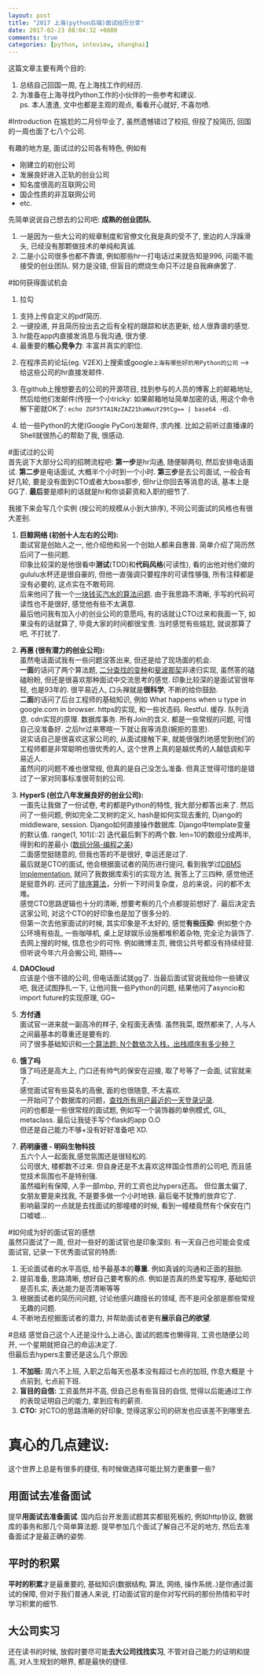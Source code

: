 ```yaml
---
layout: post
title: "2017 上海(python后端)面试经历分享"
date: 2017-02-23 08:04:32 +0800
comments: true
categories: [python, inteview, shanghai]
---
```


这篇文章主要有两个目的:    
1) 总结自己回国一周, 在上海找工作的经历.   
2) 为准备在上海寻找Python工作的小伙伴的一些参考和建议.     
ps. 本人渣渣, 文中也都是主观的观点, 看看开心就好, 不喜勿喷.     
<!--more-->   
  






#Introduction
在尴尬的二月份毕业了, 虽然遗憾错过了校招, 但投了投简历, 回国的一周也面了七八个公司.    
<img style="max-height:250px" class="lazy" data-original="/images/blog/170220_inteview_summary/calendar.png">    

有趣的地方是, 面试过的公司各有特色, 例如有

- 刚建立的初创公司
- 发展良好进入正轨的创业公司
- 知名度很高的互联网公司
- 国企性质的非互联网公司
- etc.     

先简单说说自己想去的公司吧: **成熟的创业团队**.     

1. 一是因为一些大公司的规章制度和官僚文化我是真的受不了, 里边的人浮躁滑头, 已经没有那颗做技术的单纯和真诚.    
2. 二是小公司很多也都不靠谱, 例如那些hr一打电话过来就告知是996, 问能不能接受的创业团队. 努力是没错, 但盲目的燃烧生命只不过是自我麻痹罢了.      



#如何获得面试机会

1. 拉勾   
1) 支持上传自定义的pdf简历.   
2) 一键投递, 并且简历投出去之后有全程的跟踪和状态更新, 给人很靠谱的感觉.   
3) hr能在app内直接发消息与我沟通, 很方便.    
4) 最重要的**核心竞争力**: 丰富并真实的职位.    

2. 在程序员的论坛(eg. V2EX)上搜索或google`上海有哪些好的用Python的公司` --> 给这些公司的hr直接发邮件.    

3. 在github上搜想要去的公司的开源项目, 找到参与的人员的博客上的邮箱地址, 然后给他们发邮件(传授一个小tricky: 如果邮箱地址简单加密的话, 用这个命令解下密就OK了: `echo ZGF5YTA1NzZAZ21haWwuY29tCg== | base64 -d`).    

4. 给一些Python的大佬(Google PyCon)发邮件, 求内推. 比如之前听过直播课的Shell就很热心的帮助了我, 很感动.    




#面试过的公司   
首先说下大部分公司的招聘流程吧: **第一步**是hr沟通, 随便聊两句, 然后安排电话面试. **第二步**是电话面试, 大概半个小时到一个小时. **第三步**是去公司面试, 一般会有好几轮, 要是没有面到CTO或者大boss那步, 但hr让你回去等消息的话, 基本上是GG了. **最后**要是顺利的话就是hr和你谈薪资和入职的细节了.    

我接下来会写几个实例 (按公司的规模从小到大排序), 不同公司面试的风格也有很大差别.    

1. **巨鲸网络 (初创十人左右的公司):**   
面试官是创始人之一, 他介绍他和另一个创始人都来自惠普. 简单介绍了简历然后问了一些问题.     
印象比较深的是他很看中**测试**(TDD)和**代码风格**(可读性), 看的出他对他们做的gululu水杯还是很自豪的, 但他一直强调只要程序的可读性够强, 所有注释都是没有必要的, 这点实在不敢苟同.    
后来他问了我一个[一块钱买汽水的算法问题](/blog/20170224/coke-algorithm/). 由于我思路不清晰, 手写的代码可读性也不是很好, 感觉他有些不太满意.    
最后他问我有加入小的创业公司的意愿吗, 有的话就让CTO过来和我面一下, 如果没有的话就算了, 毕竟大家的时间都很宝贵. 当时感觉有些尴尬, 就说那算了吧, 不打扰了.   

2. **再惠 (很有潜力的创业公司):**   
虽然电话面试我有一些问题没答出来, 但还是给了现场面的机会.    
**一面**的话问了两个算法题, [二分查找的变种](/blog/20170306/binary-search/)和[斐波那契](/blog/20160915/dynamic-programming/)非递归实现, 虽然答的磕磕盼盼, 但还是很喜欢那种面试中交流思考的感觉. 印象比较深的是面试官很年轻, 也是93年的. 很平易近人, 口头禅就是**很科学**, 不断的给你鼓励.    
**二面**的话问了后台工程师的基础知识, 例如 What happens when u type in google.com in browser. https的实现, 和一些状态码. Restful. 缓存. 队列消息. cdn实现的原理. 数据库事务. 所有Join的含义. 都是一些常规的问题, 可惜自己没准备好. 之后hr过来寒暄一下就让我等消息(婉拒的意思).     
说实话自己是很喜欢这家公司的, 从面试接触下来, 就能很强烈地感觉到他们的工程师都是非常聪明也很优秀的人, 这个世界上真的是越优秀的人越低调和平易近人.     
虽然问的问题不难也很常规, 但真的是自己没怎么准备. 但真正觉得可惜的是错过了一家对同事标准很苛刻的公司.      

3. **HyperS (创立八年发展良好的创业公司):**   
一面先让我做了一份试卷, 考的都是Python的特性, 我大部分都答出来了. 然后问了一些问题, 例如完全二叉树的定义, hash是如何实现去重的, Django的middleware, session. Django如何直接操作数据库. Django中template变量的默认值. range(1, 101)[::2] 迭代最后剩下的两个数. len=10的数组分成两半, 得到和的差最小 ([数组分隔-编程之美](/blog/20170525/partition-problem/))    
二面感觉挺随意的, 但我也答的不是很好, 幸运还是过了.     
最后就是CTO的面试, 他会根据面试者的简历进行提问, 看到我学过[DBMS Implementation](/blog/20160228/comp9315-16s1/), 就问了我数据库索引的实现方法, 我答上了三四种, 感觉他还是挺意外的. 还问了[排序算法](/blog/20170611/python-sorting-algorithms/)，分析一下时间复杂度，总的来说，问的都不太难。      
感觉CTO思路逻辑也十分的清晰, 想要考察的几个点都提前想好了. 最后决定去这家公司, 对这个CTO的好印象也是加了很多分的.         
但第一次去他家面试的时候, 其实印象是不太好的, 感觉**有些压抑**: 例如整个办公环境有些乱, 一些咖啡机, 桌上足球娱乐设施都堆积着杂物, 完全沦为装饰了. 去网上搜的时候, 信息也少的可怜. 例如微博主页, 微信公共号都没有持续经营. 但听说今年六月会搬公司, 期待~~      

4. **DAOCloud**    
应该是个很不错的公司, 但电话面试就gg了. 当最后面试官说我给你一些建议吧, 我还试图挣扎一下, 让他问我一些Python的问题, 结果他问了asyncio和import future的实现原理, GG~    

5. **方付通**    
面试官一进来就一副高冷的样子, 全程面无表情. 虽然我菜, 既然都来了, 人与人之间最基本的尊重还是要有的.    
问了很多基础知识和[一个算法题: N个数依次入栈，出栈顺序有多少种？](/blog/20170308/catalan-number-interview/)   

6. **饿了吗**    
饿了吗还是高大上, 门口还有帅气的保安在迎接, 取了号等了一会面, 试官就来了.  
感觉面试官有些莫名的高傲, 面的也很随意, 不太喜欢.    
一开始问了个数据库的问题，[查找所有用户最近的一天登录记录](/blog/20170515/ele-interview-solution/).        
问的也都是一些很常规的面试题, 例如写一个装饰器的单例模式, GIL, metaclass. 最后让我徒手写个flask的app O.O    
但还是自己能力不够+没有好好准备吧 XD.   

7. **药明康德 - 明码生物科技**   
五六个人一起面我,感觉氛围还是很轻松的.      
公司很大, 楼都数不过来. 但自身还是不太喜欢这样国企性质的公司吧, 而且感觉技术氛围也不是特别强.    
虽然福利有保障, 人手一部mbp, 开的工资也比hypers还高。 但位置太偏了, 女朋友要是来找我, 不是要多做一个小时地铁. 最后毫不犹豫的放弃它了.      
影响最深的一点就是去找面试的那幢楼的时候, 看到一幢楼竟然有个保安在门口嘘嘘...    



#如何成为好的面试官的感想    
虽然只面试了一周, 但对一些好的面试官也是印象深刻. 有一天自己也可能会变成面试官, 记录一下优秀面试官的特质:      

1. 无论面试者的水平高低, 给予最基本的**尊重**. 例如真诚的沟通和正面的鼓励.    
2. 提前准备, 思路清晰, 想好自己要考察的点. 例如是否真的热爱写程序, 基础知识是否扎实, 表达能力是否清晰等等      
3. 根据面试者的简历问问题, 讨论他感兴趣擅长的领域, 而不是问全部是那些常规无趣的问题.     
4. 不断地去挖掘面试者的潜力, 并帮助面试者更有**展示自己的欲望**.    



#总结
感觉自己这个人还是没什么上进心, 面试的题库也懒得背, 工资也随便公司开, 一个星期就把自己的命运决定了.    
但最后去hypers主要还是这么几个原因:   

1. **不加班:** 周六不上班, 入职之后每天也基本没有超过七点的加班, 作息大概是 十点前到, 七点前下班.     
2. **盲目的自信:** 工资虽然并不高, 但自己总有些盲目的自信, 觉得以后能通过工作的表现证明自己的能力, 拿到应有的薪资.     
3. **CTO:** 对CTO的思路清晰的好印象, 觉得这家公司的研发也应该差不到哪里去.   


# 真心的几点建议:  
这个世界上总是有很多的捷径, 有时候做选择可能比努力更重要一些?    
## 用面试去准备面试
提早**用面试去准备面试**. 国内后台开发面试题其实都挺死板的, 例如http协议, 数据库的事务和那几个简单算法题. 提早参加几个面试了解自己不足的地方, 然后去准备面试才是最正确的姿势.        
## 平时的积累
**平时的积累**才是最重要的, 基础知识(数据结构, 算法, 网络, 操作系统..)是你通过面试的保障, 但对于我们普通人来说, 打动面试官的是你对写代码的那份热情和平时学习积累的细节.    
## 大公司实习
还在读书的时候, 放假时要尽可能**去大公司找找实习**, 不管对自己能力的证明和提高, 对人生规划的眼界, 都是最快的捷径.    


